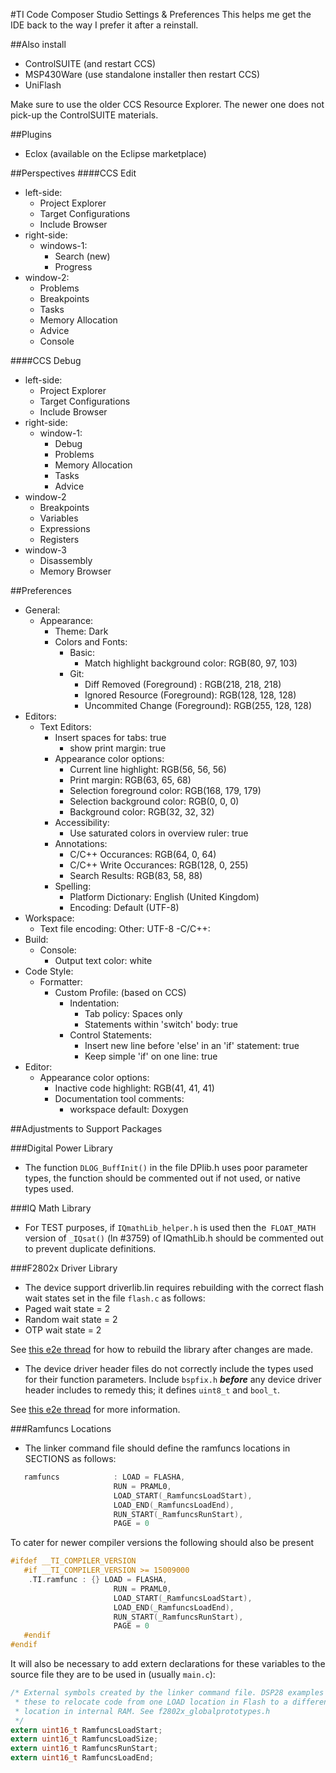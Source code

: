 #TI Code Composer Studio Settings & Preferences
This helps me get the IDE back to the way I prefer it after a reinstall.

##Also install
 - ControlSUITE (and restart CCS)
 - MSP430Ware (use standalone installer then restart CCS)
 - UniFlash
 
Make sure to use the older CCS Resource Explorer. The newer one does not pick-up
the ControlSUITE materials.

##Plugins
 - Eclox (available on the Eclipse marketplace)

##Perspectives
####CCS Edit
 - left-side:
   - Project Explorer
   - Target Configurations
   - Include Browser
 - right-side:
   - windows-1:
     - Search (new)
     - Progress
  - window-2:
    - Problems
    - Breakpoints
    - Tasks
    - Memory Allocation
    - Advice
    - Console
  
####CCS Debug
 - left-side:
   - Project Explorer
   - Target Configurations
   - Include Browser
 - right-side:
   - window-1:
     - Debug
     - Problems
     - Memory Allocation
     - Tasks
     - Advice
  - window-2
    - Breakpoints
    - Variables
    - Expressions
    - Registers
  - window-3
    - Disassembly
    - Memory Browser
       
##Preferences
 - General:
   - Appearance:
     - Theme: Dark
     - Colors and Fonts:
       - Basic:
         - Match highlight background color: RGB(80, 97, 103)
       - Git:
         - Diff Removed (Foreground) : RGB(218, 218, 218)
         - Ignored Resource (Foreground): RGB(128, 128, 128)
         - Uncommited Change (Foreground): RGB(255, 128, 128)
  - Editors:
    - Text Editors:
      - Insert spaces for tabs: true
        - show print margin: true
      - Appearance color options:
        - Current line highlight: RGB(56, 56, 56)
        - Print margin: RGB(63, 65, 68)
        - Selection foreground color: RGB(168, 179, 179)
        - Selection background color: RGB(0, 0, 0)
        - Background color: RGB(32, 32, 32)
      - Accessibility:
        - Use saturated colors in overview ruler: true
      - Annotations:
        - C/C++ Occurances: RGB(64, 0, 64)
        - C/C++ Write Occurances: RGB(128, 0, 255)
        - Search Results: RGB(83, 58, 88)
      - Spelling:
        - Platform Dictionary: English (United Kingdom)
        - Encoding: Default (UTF-8)
  - Workspace:
    - Text file encoding: Other: UTF-8
 -C/C++:
   - Build:
     - Console:
       - Output text color: white
   - Code Style:
     - Formatter:
       - Custom Profile: (based on CCS)
	       - Indentation:
	         - Tab policy: Spaces only
	         - Statements within 'switch' body: true
	       - Control Statements:
	         - Insert new line before 'else' in an 'if' statement: true
	         - Keep simple 'if' on one line: true
   - Editor:
     - Appearance color options:
       - Inactive code highlight: RGB(41, 41, 41)
       - Documentation tool comments:
         - workspace default: Doxygen

##Adjustments to Support Packages

###Digital Power Library
 - The function `DLOG_BuffInit()` in the file DPlib.h uses poor parameter types,
 the function should be commented out if not used, or native types used.
 
###IQ Math Library
 - For TEST purposes, if `IQmathLib_helper.h` is used then the` FLOAT_MATH` 
 version of `_IQsat()` (ln #3759) of IQmathLib.h should be commented out to prevent duplicate definitions.

###F2802x Driver Library
 - The device support driverlib.lin requires rebuilding with the correct flash
 wait states set in the file `flash.c` as follows:
  - Paged wait state  = 2
  - Random wait state = 2
  - OTP wait state    = 2
  
  See [this e2e thread][1] for how to rebuild the library after changes are made.
  

 - The device driver header files do not correctly include the types used for 
 their function parameters. Include `bspfix.h` **_before_** any device driver 
 header includes to remedy this; it defines `uint8_t` and `bool_t`. 
 
 See [this e2e thread][2] for more information.
 
 
 ###Ramfuncs Locations
  - The linker command file should define the ramfuncs locations in SECTIONS as 
  follows:
  
  ```C
     ramfuncs            : LOAD = FLASHA,
                         RUN = PRAML0,
                         LOAD_START(_RamfuncsLoadStart),
                         LOAD_END(_RamfuncsLoadEnd),
                         RUN_START(_RamfuncsRunStart),
                         PAGE = 0
  ```
  
  To cater for newer compiler versions the following should also be present
  
  ```C
  #ifdef __TI_COMPILER_VERSION
     #if __TI_COMPILER_VERSION >= 15009000
      .TI.ramfunc : {} LOAD = FLASHA,
                         RUN = PRAML0,
                         LOAD_START(_RamfuncsLoadStart),
                         LOAD_END(_RamfuncsLoadEnd),
                         RUN_START(_RamfuncsRunStart),
                         PAGE = 0
     #endif
  #endif                           
  ```
  
  It will also be necessary to add extern declarations for these variables to 
  the source file they are to be used in (usually `main.c`):
  
  ```C
  /* External symbols created by the linker command file. DSP28 examples will use
   * these to relocate code from one LOAD location in Flash to a different RUN
   * location in internal RAM. See f2802x_globalprototypes.h
   */
  extern uint16_t RamfuncsLoadStart;
  extern uint16_t RamfuncsLoadSize;
  extern uint16_t RamfuncsRunStart;
  extern uint16_t RamfuncsLoadEnd;
  ```

[1]: https://e2e.ti.com/support/microcontrollers/c2000/f/171/t/557285 "e2e thread"
[2]: https://e2e.ti.com/support/microcontrollers/c2000/f/171/t/557285 "e2e thread"

